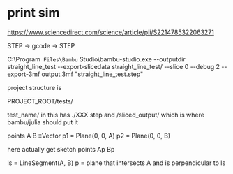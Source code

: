 # print sim 

https://www.sciencedirect.com/science/article/pii/S2214785322063271

STEP -> gcode -> STEP 

C:\Program` Files\Bambu` Studio\bambu-studio.exe --outputdir straight_line_test --export-slicedata straight_line_test/ --slice 0 --debug 2 --export-3mf output.3mf "straight_line_test.step"

project structure is 


PROJECT_ROOT/tests/ 

test_name/
in this has ./XXX.step 
and /sliced_output/
which is where bambu/julia should put it

points A B ::Vector
p1 = Plane(0, 0, A)
p2 = Plane(0, 0, B)

here actually get sketch points Ap Bp 


ls = LineSegment(A, B)
p = plane that intersects A and is perpendicular to ls